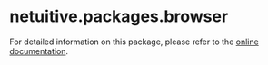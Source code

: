 # netuitive.packages.browser

For detailed information on this package, please refer to the [online documentation](https://help.netuitive.com/Content/Integrations/browser.htm).
